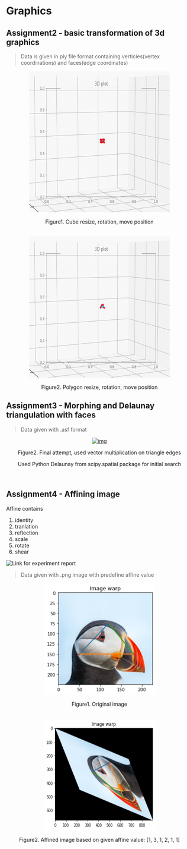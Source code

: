 # Graphics

## Assignment2 - basic transformation of 3d graphics


> Data is given in ply file format containing verticies(vertex coordinations) and faces(edge coordinates)

<div align="center">
   <a href="">
     <img src="img/assignment2/cube.gif" alt="img" width="380" height="380">
   </a>
   <p>Figure1. Cube resize, rotation, move position</p>
   </br>
   <a href="">
     <img src="img/assignment2/polygon.gif" alt="img" width="380" height="380">
   </a>
   <p>Figure2. Polygon resize, rotation, move position</p>
</div>


## Assignment3 - Morphing and Delaunay triangulation with faces

> Data given with .asf format
<div align="center">
   <a href="">
     <img src="img/assignment2/movie.gif" alt="img" width="700" height="500">
   </a>
   <p>Figure2. Final attempt, used vector multiplication on triangle edges</p>
   <p>Used Python Delaunay from scipy.spatial package for initial search</p>
   </br>
</div>



## Assignment4 - Affining image 

Affine contains

1. identity
2. tranlation
3. reflection
4. scale
5. rotate
6. shear

![Link for experiment report](https://github.com/MarcoBackman/Graphics/blob/main/Assignment4/Assignment4.ipynb)

> Data given with .png image with predefine affine value

<div align="center">
   <a href="">
     <img src="img/assignment2/affine1.png" alt="img" width="300" height="300">
   </a>
   <p>Figure1. Original image</p>
   </br>
</div>

<div align="center">
   <a href="">
     <img src="img/assignment2/affine2.png" alt="img" width="300" height="300">
   </a>
   <p>Figure2. Affined image based on given affine value: [1, 3, 1, 2, 1, 1] </p>
   </br>
</div>
